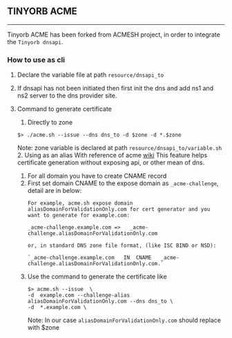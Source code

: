 ## TINYORB ACME

--------------------------------

Tinyorb ACME has been forked from ACMESH project, in order to integrate the `Tinyorb dnsapi`.


### How to use as cli
1. Declare the variable file at path `resource/dnsapi_to`
2. If dnsapi has not been initiated then first init the dns and add ns1 and ns2 server to the dns provider site.
3. Command to generate certificate
   1. Directly to zone
   ```
   $> ./acme.sh --issue --dns dns_to -d $zone -d *.$zone 
   ```
   Note: zone variable is declared at path `resource/dnsapi_to/variable.sh`
   2. Using as an alias
      With reference of acme [wiki](https://github.com/acmesh-official/acme.sh/wiki/DNS-alias-mode)
      This feature helps certificate generation without exposing api, or other mean of dns.
   
      1. For all domain you have to create CNAME record
      2. First set domain CNAME to the expose domain as `_acme-challenge`, detail are in below:
         ```
         For example, acme.sh expose domain aliasDomainForValidationOnly.com for cert generator and you want to generate for example.com:
         
         _acme-challenge.example.com =>   _acme-challenge.aliasDomainForValidationOnly.com

         or, in standard DNS zone file format, (like ISC BIND or NSD):
      
         `_acme-challenge.example.com	IN	CNAME	_acme-challenge.aliasDomainForValidationOnly.com.`
         ```
      3. Use the command to generate the certificate like
         ```
         $> acme.sh --issue  \
         -d  example.com --challenge-alias aliasDomainForValidationOnly.com --dns dns_to \
         -d  *.example.com \ 
         ```
         Note: In our case `aliasDomainForValidationOnly.com` should replace with $zone
         